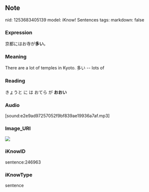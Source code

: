 ## Note
nid: 1253683405139
model: iKnow! Sentences
tags: 
markdown: false

### Expression
京都にはお寺が<b>多い</b>。

### Meaning
There are a lot of temples in Kyoto.
多い -- lots of

### Reading
きょうと に は おてら が <b>おおい</b>

### Audio
[sound:e2e9ad97257052f9bf839ae19936a7af.mp3]

### Image_URI
<img src="7fa841def84e6a5f40c3f1835c7be726.jpg">

### iKnowID
sentence:246963

### iKnowType
sentence
